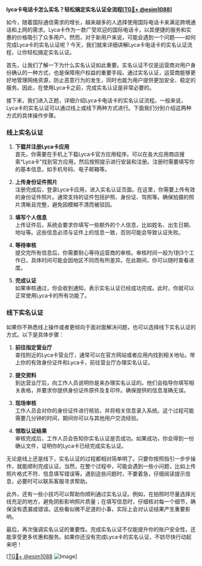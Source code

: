 **lyca卡电话卡怎么实名？轻松搞定实名认证全流程[[TG💪+ @esim1088](https://t.me/s/esim1088)]**

如今，随着国际通信需求的增长，越来越多的人选择使用国际电话卡来满足跨境通话和上网的需求。Lyca卡作为一款广受欢迎的国际电话卡，以其便捷的服务和实惠的价格吸引了众多用户。然而，对于新用户来说，可能会遇到一个问题——如何完成Lyca卡的实名认证呢？今天，我们就来详细讲解Lyca卡电话卡的实名认证流程，让你轻松搞定实名认证。

首先，让我们了解一下为什么实名认证如此重要。实名认证不仅是运营商对用户身份确认的一种方式，也是保障用户权益的重要手段。通过实名认证，运营商能够更好地管理网络资源，防止恶意行为的发生，同时也能为用户提供更加安全、稳定的服务。因此，在使用Lyca卡之前，完成实名认证是非常必要的。

接下来，我们进入正题，详细介绍Lyca卡电话卡的实名认证流程。一般来说，Lyca卡的实名认证可以通过线上或线下两种方式进行。下面我们分别介绍这两种方式的具体操作步骤。

### 线上实名认证

1. **下载并注册Lyca卡应用**  
   首先，你需要在手机上下载Lyca卡官方应用程序。可以在各大应用商店搜索“Lyca卡”找到官方应用，然后按照提示进行安装和注册。注册时需要填写你的基本信息，如手机号码、电子邮箱等。

2. **上传身份证件照片**  
   注册完成后，登录Lyca卡应用，进入实名认证页面。在这里，你需要上传有效的身份证件照片。通常支持的证件包括护照、身份证、驾照等。确保拍摄的照片清晰且完整，避免因模糊不清而被驳回。

3. **填写个人信息**  
   上传证件后，系统会要求你填写一些额外的个人信息，比如姓名、出生日期、地址等。这些信息必须与证件上的信息一致，否则可能会导致认证失败。

4. **等待审核**  
   提交完所有信息后，你需要耐心等待运营商的审核。审核时间一般为1到3个工作日，具体时间可能会因地区不同而有所差异。在此期间，你可以随时查看进度。

5. **完成认证**  
   如果审核通过，你会收到通知，表示实名认证已经成功完成。此时，你就可以正常使用Lyca卡的所有功能了。

### 线下实名认证

如果你不熟悉线上操作或者更倾向于面对面解决问题，也可以选择线下实名认证的方式。以下是具体步骤：

1. **前往指定营业厅**  
   查找附近的Lyca卡营业厅，通常可以在官方网站或者应用内找到相关地址。带上你的有效身份证件和Lyca卡，前往营业厅办理实名认证。

2. **提交资料**  
   到达营业厅后，向工作人员说明你是来办理实名认证的。他们会指导你填写相关表格，并要求你提供身份证件原件及复印件。确保提供的信息准确无误。

3. **现场审核**  
   工作人员会对你的身份证件进行核验，并将相关信息录入系统。这个过程可能需要几分钟的时间，期间你可以与其他用户交流经验。

4. **领取认证结果**  
   审核完成后，工作人员会告知你实名认证是否成功。如果成功，你会得到一份确认文件，证明你的Lyca卡已经完成实名认证。

无论是线上还是线下，实名认证的过程都相对简单明了。只要你按照指引一步步操作，就能顺利完成认证。当然，在整个过程中，可能会遇到一些小问题，比如上传照片格式不符、信息填写错误等。遇到这些问题时，不要着急，仔细阅读提示信息，必要时可以联系客服寻求帮助。

此外，还有一些小技巧可以帮助你顺利通过实名认证。例如，在拍照时尽量选择光线充足的地方，避免阴影影响照片质量；在填写信息时，仔细核对每一个细节，确保没有遗漏或错误。这些看似微不足道的小事，实际上会对认证结果产生重要影响。

最后，再次强调实名认证的重要性。完成实名认证不仅能提升你的账户安全性，还能享受更多优惠和服务。如果你还没有完成Lyca卡的实名认证，不妨尽快行动起来吧！

[[TG💪+ @esim1088](https://t.me/s/esim1088) ![Image](https://i.postimg.cc/4NQfJmqS/Snipaste-2025-05-13-00-14-12.png)]